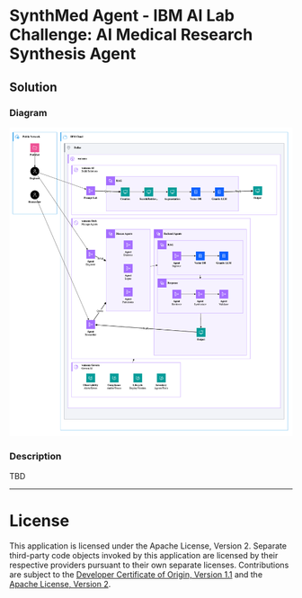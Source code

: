 # **SynthMed Agent - IBM AI Lab Challenge: AI Medical Research Synthesis Agent**

## Solution

### Diagram

![SynthMed Diagram](images/synthmed.drawio.png)

### Description

TBD

---

# License

This application is licensed under the Apache License, Version 2.  Separate third-party code objects invoked by this application are licensed by their respective providers pursuant to their own separate licenses.  Contributions are subject to the [Developer Certificate of Origin, Version 1.1](https://developercertificate.org/) and the [Apache License, Version 2](https://www.apache.org/licenses/LICENSE-2.0.txt).

